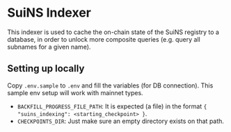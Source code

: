 # SuiNS Indexer

This indexer is used to cache the on-chain state of the SuiNS registry to a database,
in order to unlock more composite queries (e.g. query all subnames for a given name).

## Setting up locally

Copy `.env.sample` to `.env` and fill the variables (for DB connection). 
This sample env setup will work with mainnet types.

- `BACKFILL_PROGRESS_FILE_PATH`: It is expected (a file) in the format `{ "suins_indexing": <starting_checkpoint> }`.
- `CHECKPOINTS_DIR`: Just make sure an empty directory exists on that path.
